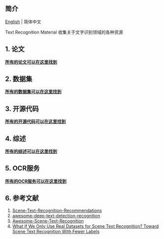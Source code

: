 ## 简介

[English](/README.md) | 简体中文

Text Recognition Material 收集关于文字识别领域的各种资源

## 1. 论文
**[所有的论文可以在这里找到](./papers.md)**
## 2. 数据集
**[ 所有的数据集可以在这里找到 ](./datasets.md)**
## 3. 开源代码
**[ 所有的开源代码可以在这里找到 ](./public_code.md)**
## 4. 综述
**[ 所有的综述可以在这里找到 ](./survey.md)**
## 5. OCR服务
**[ 所有的OCR服务可以在这里找到 ](./ocr_service.md)**
## 6. 参考文献
1. [Scene-Text-Recognition-Recommendations](https://github.com/HCIILAB/Scene-Text-Recognition-Recommendations)
2. [awesome-deep-text-detection-recognition](https://github.com/hwalsuklee/awesome-deep-text-detection-recognition)
3. [Awesome-Scene-Text-Recognition](https://github.com/chongyangtao/Awesome-Scene-Text-Recognition)
4. [What If We Only Use Real Datasets for Scene Text Recognition? Toward Scene Text Recognition With Fewer Labels](https://openaccess.thecvf.com/content/CVPR2021/html/Baek_What_if_We_Only_Use_Real_Datasets_for_Scene_Text_CVPR_2021_paper.html)